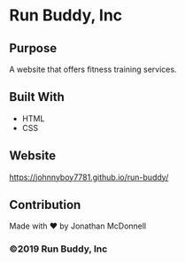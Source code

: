 # Run Buddy, Inc

## Purpose
A website that offers fitness training services. 

## Built With
* HTML
* CSS

## Website
https://johnnyboy7781.github.io/run-buddy/

## Contribution
Made with ❤️ by Jonathan McDonnell

### ©️2019 Run Buddy, Inc 

